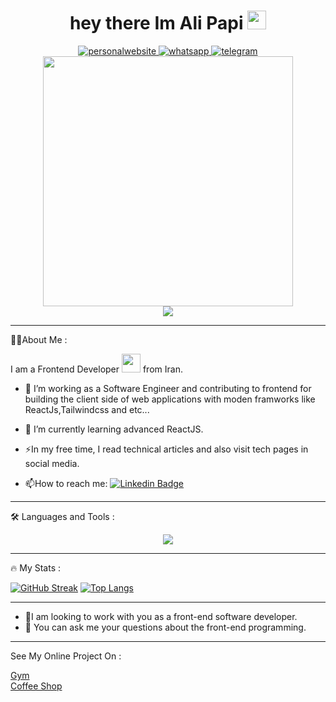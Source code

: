 <div id="header" align="center">
    <h1>
  hey there Im Ali Papi 
  <img src="https://media.giphy.com/media/hvRJCLFzcasrR4ia7z/giphy.gif" width="30px"/>
</h1>
      <div id="badges">
          <a href="https://alipapideveloper.ir">
              <img src="https://img.shields.io/badge/website-000000?style=for-the-badge&logo=About.me&logoColor=white" alt="personalwebsite"/>
          </a>
    <a href="">
        <img src="https://img.shields.io/badge/WhatsApp-25D366?style=for-the-badge&logo=whatsapp&logoColor=white" alt="whatsapp" />
    </a>
    <a href="https://t.me/disayres">
        <img src="https://img.shields.io/badge/Telegram-2CA5E0?style=for-the-badge&logo=telegram&logoColor=white" alt="telegram"  />
    </a>
</div>
  <img src="https://media4.giphy.com/media/3kPDmoWdBpQPNhCnUG/giphy.gif" width="400"/>


  <div align=center">
    <img src="https://komarev.com/ghpvc/?username=disayres&label=PROFILE+VIEWS" />
</div>
</div>

---

:man_technologist:About Me :

I am a Frontend Developer  <img src="https://media.giphy.com/media/WUlplcMpOCEmTGBtBW/giphy.gif" width="30"> from Iran.
- :telescope: I’m working as a Software Engineer and contributing to frontend for building the client side of web applications with moden framworks like ReactJs,Tailwindcss and etc...

- :seedling: I’m currently learning advanced ReactJS.

- :zap:In my free time, I read technical articles and also visit tech pages in social media.

- :mailbox:How to reach me: [![Linkedin Badge](https://img.shields.io/badge/-disayres-yellow?style=flat&logo=Linkedin&logoColor=white)]("https://www.github.com/disayres")

---

:hammer_and_wrench: Languages and Tools :

<p align="center">
  <a href="https://skillicons.dev">
    <img src="https://skillicons.dev/icons?i=html,css,tailwind,js,react,bootstrap,github,npm" />
  </a>
</p>

---

:fire: My Stats :

[![GitHub Streak](https://streak-stats.demolab.com/?user=disayres&theme=dark)](https://git.io/streak-stats)
[![Top Langs](https://github-readme-stats.vercel.app/api/top-langs/?username=disayres)](https://github.com/anuraghazra/github-readme-stats)

---


- 👯I am looking to work with you as a front-end software developer.
- 💬 You can ask me your questions about the front-end programming.

---

See My Online Project On :
<div id="Projects">
    <div>
    <a href="https://disayres.github.io/gym/">Gym</a>
        </div>
    <div>
    <a href="https://disayres.github.io/Coofee-Shop/">Coffee Shop</a>
    </div>
</div>
